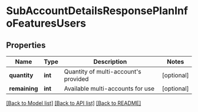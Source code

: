 # SubAccountDetailsResponsePlanInfoFeaturesUsers

## Properties
Name | Type | Description | Notes
------------ | ------------- | ------------- | -------------
**quantity** | **int** | Quantity of multi-account&#39;s provided | [optional] 
**remaining** | **int** | Available multi-accounts for use | [optional] 

[[Back to Model list]](../../README.md#documentation-for-models) [[Back to API list]](../../README.md#documentation-for-api-endpoints) [[Back to README]](../../README.md)


